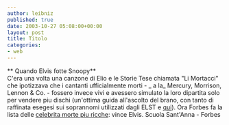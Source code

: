 ```yaml
---
author: leibniz
published: true
date: 2003-10-27 05:08:00+00:00
layout: post
title: Titolo
categories:
- web
---
```


 

 **   Quando Elvis fotte Snoopy**   
C'era una volta una canzone di Elio e le Storie Tese chiamata "Li Mortacci" che ipotizzava che i cantanti ufficialmente morti -  _ a la_ Mercury, Morrison, Lennon & Co. - fossero invece vivi e avessero simulato la loro dipartita solo per vendere piu dischi (un'ottima guida all'ascolto del brano, con tanto di raffinata esegesi sui soprannomi utilizzati dagli ELST e  [ qui](http://sssup1.sssup.it/~ascoli/elio/immortacci.html)). Ora Forbes fa la lista delle  [ celebrita morte piu ricche](http://www.forbes.com/home/2003/10/22/cx_ld_deadcelebland.html): vince Elvis.
  Scuola Sant'Anna - Forbes
